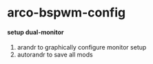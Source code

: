 # arco-bspwm-config

#### setup dual-monitor
1. arandr to graphically configure monitor setup
2. autorandr to save all mods
